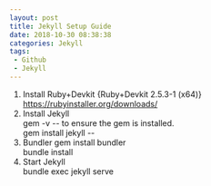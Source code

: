 ```yaml
---
layout: post
title: Jekyll Setup Guide
date: 2018-10-30 08:38:38
categories: Jekyll
tags:
 - Github
 - Jekyll
---
```


1. Install Ruby+Devkit {Ruby+Devkit 2.5.3-1 (x64)}  
   https://rubyinstaller.org/downloads/
2. Install Jekyll  
   gem -v -- to ensure the gem is installed.  
   gem install jekyll --  
3. Bundler
   gem install bundler  
   bundle install  
4. Start Jekyll  
   bundle exec jekyll serve  
   

